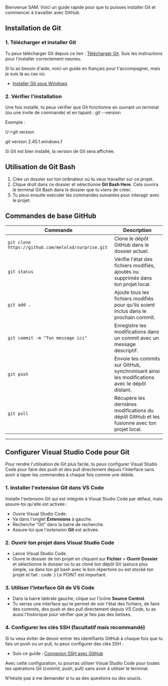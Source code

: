 Bienvenue SAM. Voici un guide rapide pour que tu puisses installer Git et commencer à travailler avec GitHub.

## Installation de Git

### 1. Télécharger et installer Git
Tu peux télécharger Git depuis ce lien : [Télécharger Git](https://git-scm.com/downloads). Suis les instructions pour l'installer correctement neuneu.

Si tu as besoin d'aide, voici un guide en français pour t'accompagner, mais je suis là au cas où:
- [Installer Git sous Windows](https://git-scm.com/book/fr/v2/D%C3%A9marrage-rapide-Installation-de-Git)

### 2. Vérifier l'installation
Une fois installé, tu peux vérifier que Git fonctionne en ouvrant un terminal (ou une invite de commande) et en tapant : git --version

Exemple : 

U:\>git version

git version 2.45.1.windows.1

Si Git est bien installé, la version de Git sera affichée.

## Utilisation de Git Bash

1. Crée un dossier sur ton ordinateur où tu veux travailler sur ce projet.
2. Clique droit dans ce dossier et sélectionne **Git Bash Here**. Cela ouvrira le terminal Git Bash dans le dossier que tu viens de créer.
3. Tu peux ensuite exécuter les commandes suivantes pour interagir avec le projet.

## Commandes de base GitHub

| Commande                          | Description                                                                                  |
|------------------------------------|----------------------------------------------------------------------------------------------|
| `git clone https://github.com/melolxd/surprise.git` | Clone le dépôt GitHub dans le dossier actuel.                                      |
| `git status`                       | Vérifie l'état des fichiers modifiés, ajoutés ou supprimés dans ton projet local.            |
| `git add .`                        | Ajoute tous les fichiers modifiés pour qu'ils soient inclus dans le prochain commit.         |
| `git commit -m "Ton message ici"`  | Enregistre les modifications dans un commit avec un message descriptif.                      |
| `git push`                         | Envoie tes commits sur GitHub, synchronisant ainsi les modifications avec le dépôt distant.  |
| `git pull`                         | Récupère les dernières modifications du dépôt GitHub et les fusionne avec ton projet local.  |

---
## Configurer Visual Studio Code pour Git

Pour rendre l'utilisation de Git plus facile, tu peux configurer Visual Studio Code pour faire des push et des pull directement depuis l'interface sans avoir à taper les commandes à chaque fois comme une débile.

### 1. Installer l'extension Git dans VS Code
Installe l'extension Git qui est intégrée à Visual Studio Code par défaut, mais assure-toi qu'elle est activée :

- Ouvre Visual Studio Code.
- Va dans l'onglet **Extensions** à gauche.
- Recherche "Git" dans la barre de recherche.
- Assure-toi que l'extension **Git** est activée.

### 2. Ouvrir ton projet dans Visual Studio Code
- Lance Visual Studio Code.
- Ouvre le dossier de ton projet en cliquant sur **Fichier** > **Ouvrir Dossier** et sélectionne le dossier où tu as cloné ton dépôt Git (astuce plus simple, va dans ton git bash avec le bon répertoire ou est stocké ton projet et fait : code .) Le POINT est important.

### 3. Utiliser l'interface Git de VS Code
- Dans la barre latérale gauche, clique sur l'icône **Source Control**.
- Tu verras une interface qui te permet de voir l'état des fichiers, de faire des commits, des push et des pull directement depuis VS Code, tu as aussi l'historique pour vérifier que je fais pas des betises.

### 4. Configurer les clés SSH (facultatif mais recommandé)
Si tu veux éviter de devoir entrer tes identifiants GitHub à chaque fois que tu fais un push ou un pull, tu peux configurer des clés SSH :
- Suis ce guide : [Connexion SSH avec GitHub](https://docs.github.com/fr/authentication/connecting-to-github-with-ssh)

Avec cette configuration, tu pourras utiliser Visual Studio Code pour toutes tes opérations Git (commit, push, pull) sans avoir à utiliser le terminal.

N'hésite pas à me demander si tu as des questions ou des soucis.


